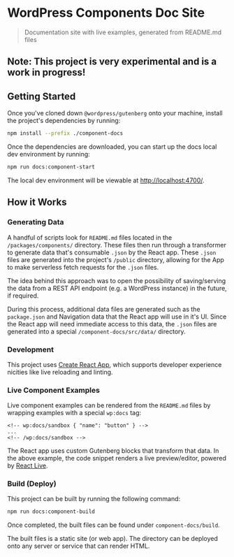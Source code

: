# WordPress Components Doc Site

> Documentation site with live examples, generated from README.md files

## Note: This project is very experimental and is a work in progress!

## Getting Started

Once you've cloned down `@wordpress/gutenberg` onto your machine, install the project's dependencies by running:

```sh
npm install --prefix ./component-docs
```

Once the dependencies are downloaded, you can start up the docs local dev environment by running:

```sh
npm run docs:component-start
```

The local dev environment will be viewable at [http://localhost:4700/](http://localhost:4700/).

## How it Works

### Generating Data

A handful of scripts look for `README.md` files located in the `/packages/components/` directory. These files then run through a transformer to generate data that's consumable `.json` by the React app. These `.json` files are generated into the project's `/public` directory, allowing for the App to make serverless fetch requests for the `.json` files.

The idea behind this approach was to open the possibility of saving/serving the data from a REST API endpoint (e.g. a WordPress instance) in the future, if required.

During this process, additional data files are generated such as the `package.json` and Navigation data that the React app will use in it's UI. Since the React app will need immediate access to this data, the `.json` files are generated into a special `/component-docs/src/data/` directory.

### Development

This project uses [Create React App](https://github.com/facebook/create-react-app), which supports developer experience nicities like live reloading and linting.

### Live Component Examples

Live component examples can be rendered from the `README.md` files by wrapping examples with a special `wp:docs` tag:

```
<!-- wp:docs/sandbox { "name": "button" } -->
...
<!-- /wp:docs/sandbox -->
```

The React app uses custom Gutenberg blocks that transform that data. In the above example, the code snippet renders a live preview/editor, powered by [React Live](https://github.com/FormidableLabs/react-live).

### Build (Deploy)

This project can be built by running the following command:

```sh
npm run docs:component-build
```

Once completed, the built files can be found under `component-docs/build`.

The built files is a static site (or web app). The directory can be deployed onto any server or service that can render HTML.